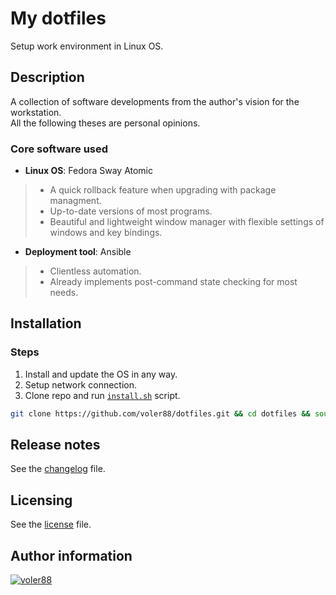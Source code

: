 # My dotfiles

Setup work environment in Linux OS.

## Description

A collection of software developments from the author's vision for the workstation.  
All the following theses are personal opinions.

### Core software used

- **Linux OS**: Fedora Sway Atomic

> - A quick rollback feature when upgrading with package managment.
> - Up-to-date versions of most programs.
> - Beautiful and lightweight window manager with flexible settings of windows and key bindings.

- **Deployment tool**: Ansible

> - Clientless automation.
> - Already implements post-command state checking for most needs.

## Installation

### Steps

1. Install and update the OS in any way.
2. Setup network connection.
3. Clone repo and run [`install.sh`](install.sh) script.

```bash
git clone https://github.com/voler88/dotfiles.git && cd dotfiles && source install.sh
```

## Release notes

See the [changelog](CHANGELOG.md) file.

## Licensing

See the [license](LICENSE) file.

## Author information

[![voler88](https://img.shields.io/badge/voler88-black?style=social&logo=github)](https://github.com/voler88)
